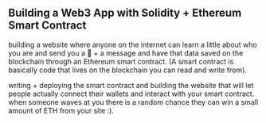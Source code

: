## Building a Web3 App with Solidity + Ethereum Smart Contract

building a website where anyone on the internet can learn a little about who you are and send you a 👋 + a message and have that data saved on the blockchain through an Ethereum smart contract. (A smart contract is basically code that lives on the blockchain you can read and write from).

writing + deploying the smart contract and building the website that will let people actually connect their wallets and interact with your smart contract.
when someone waves at you there is a random chance they can win a small amount of ETH from your site :).
